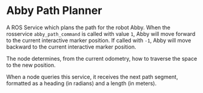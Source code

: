 # Abby Path Planner
A ROS Service which plans the path for the robot Abby. When the rosservice 
`abby_path_command` is called with value `1`, Abby will move forward to the current 
interactive marker position. If called with `-1`, Abby will move backward to 
the current interactive marker position.

The node determines, from the current odometry, 
how to traverse the space to the new position.

When a node queries this service, it receives the next path segment, 
formatted as a heading (in radians) and a length (in meters).
